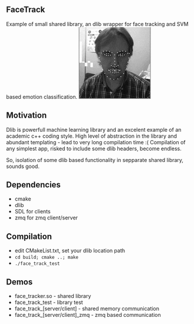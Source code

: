 FaceTrack
---------

Example of small shared library, an dlib wrapper for face tracking and SVM based emotion classification.
![](screenshoot.gif)


Motivation
----------

Dlib is powerfull machine learning library and an excelent example of an academic c++ coding style. 
High level of abstraction in the library and abundant templating - leаd to very long compilation time :(
Compilation of any simplest app, risked to include some dlib headers, become endless.

So, isolation of some dlib based functionality in sepparate shared library, sounds good.

Dependencies
-------------

* cmake
* dlib
* SDL for clients
* zmq for zmq client/server

Compilation
-----------

* edit CMakeList.txt, set your dlib location path
* `cd build; cmake ..; make`
* `./face_track_test`

Demos
-----

* face_tracker.so - shared library
* face_track_test - library test
* face_track_[server/client] - shared memory communication
* face_track_[server/client]_zmq - zmq based communication
